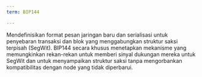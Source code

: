 ```yaml
---
term: BIP144

---
```

Mendefinisikan format pesan jaringan baru dan serialisasi untuk penyebaran transaksi dan blok yang menggabungkan struktur saksi terpisah (SegWit). BIP144 secara khusus menetapkan mekanisme yang memungkinkan rekan-rekan untuk memberi sinyal dukungan mereka untuk SegWit dan untuk menyampaikan struktur saksi tanpa mengorbankan kompatibilitas dengan node yang tidak diperbarui.